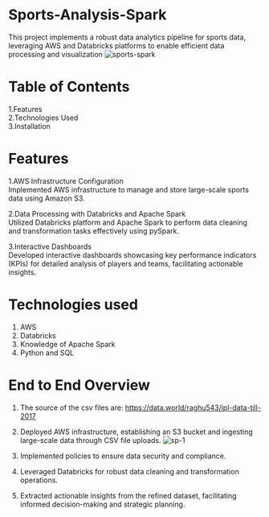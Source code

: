 # Sports-Analysis-Spark
This project implements a robust data analytics pipeline for sports data, leveraging AWS and Databricks platforms to enable efficient data processing and visualization
![sports-spark](https://github.com/ParvaM/Sports-Analysis-Spark/assets/61366663/e3153e2d-050d-460e-839f-f78fc662fab8)

# Table of Contents
1.Features  
2.Technologies Used  
3.Installation  

# Features
1.AWS Infrastructure Configuration  
Implemented AWS infrastructure to manage and store large-scale sports data using Amazon S3.  

2.Data Processing with Databricks and Apache Spark  
Utilized Databricks platform and Apache Spark to perform data cleaning and transformation tasks effectively using pySpark.  

3.Interactive Dashboards  
Developed interactive dashboards showcasing key performance indicators (KPIs) for detailed analysis of players and teams, facilitating actionable insights.

# Technologies used
1. AWS 
2. Databricks 
3. Knowledge of Apache Spark
4. Python and SQL

# End to End Overview  
1. The source of the csv files are: https://data.world/raghu543/ipl-data-till-2017
2. Deployed AWS infrastructure, establishing an S3 bucket and ingesting large-scale data through CSV file uploads.
   ![sp-1](https://github.com/ParvaM/Sports-Analysis-Spark/assets/61366663/78d07aac-7b0b-4ecb-b77f-12b29481ce34)

3. Implemented policies to ensure data security and compliance.  
5. Leveraged Databricks for robust data cleaning and transformation operations.
6. Extracted actionable insights from the refined dataset, facilitating informed decision-making and strategic planning.
